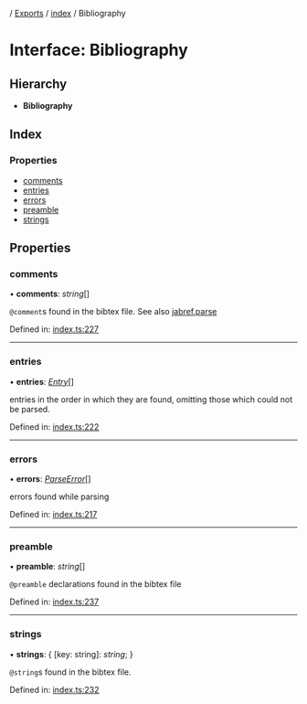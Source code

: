 [](../README.md) / [Exports](../modules.md) / [index](../modules/index.md) / Bibliography

# Interface: Bibliography

## Hierarchy

* **Bibliography**

## Index

### Properties

* [comments](index.bibliography.md#comments)
* [entries](index.bibliography.md#entries)
* [errors](index.bibliography.md#errors)
* [preamble](index.bibliography.md#preamble)
* [strings](index.bibliography.md#strings)

## Properties

### comments

• **comments**: *string*[]

`@comment`s found in the bibtex file. See also [jabref.parse](../modules/jabref.md#parse)

Defined in: [index.ts:227](https://github.com/retorquere/bibtex-parser/blob/master/index.ts#L227)

___

### entries

• **entries**: [*Entry*](index.entry.md)[]

entries in the order in which they are found, omitting those which could not be parsed.

Defined in: [index.ts:222](https://github.com/retorquere/bibtex-parser/blob/master/index.ts#L222)

___

### errors

• **errors**: [*ParseError*](index.parseerror.md)[]

errors found while parsing

Defined in: [index.ts:217](https://github.com/retorquere/bibtex-parser/blob/master/index.ts#L217)

___

### preamble

• **preamble**: *string*[]

`@preamble` declarations found in the bibtex file

Defined in: [index.ts:237](https://github.com/retorquere/bibtex-parser/blob/master/index.ts#L237)

___

### strings

• **strings**: { [key: string]: *string*;  }

`@string`s found in the bibtex file.

Defined in: [index.ts:232](https://github.com/retorquere/bibtex-parser/blob/master/index.ts#L232)
